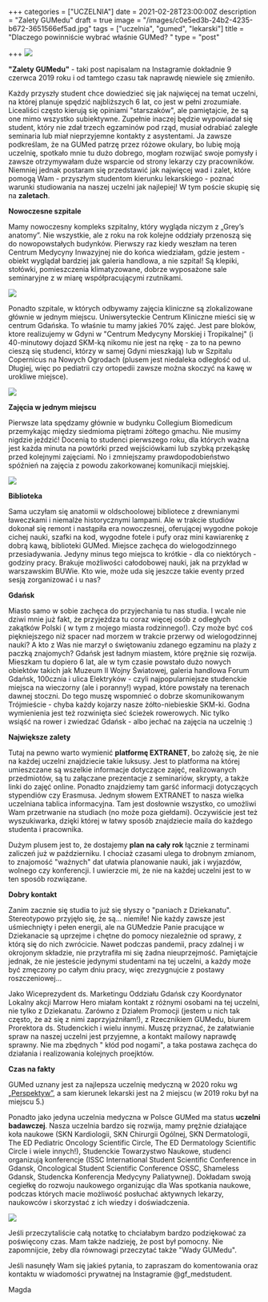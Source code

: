 +++
categories = ["UCZELNIA"]
date = 2021-02-28T23:00:00Z
description = "Zalety GUMedu"
draft = true
image = "/images/c0e5ed3b-24b2-4235-b672-3651566ef5ad.jpg"
tags = ["uczelnia", "gumed", "lekarski"]
title = "Dlaczego powinniście wybrać właśnie GUMed?  "
type = "post"

+++
![](/images/c0e5ed3b-24b2-4235-b672-3651566ef5ad.jpg)

**"Zalety GUMedu"** - taki post napisalam na Instagramie dokładnie 9 czerwca 2019 roku i od tamtego czasu tak naprawdę niewiele się zmieniło. 

Każdy przyszły student chce dowiedzieć się jak najwięcej na temat uczelni, na której planuje spędzić najbliższych 6 lat, co jest w pełni zrozumiałe. Licealiści często kierują się opiniami "starszaków", ale pamiętajcie, że są one mimo wszystko subiektywne. Zupełnie inaczej będzie wypowiadał się student, który nie zdał trzech egzaminów pod rząd, musiał odrabiać zaległe seminaria lub miał nieprzyjemne kontakty z asystentami. Ja zawsze podkreślam, że na GUMed patrzę przez różowe okulary, bo lubię moją uczelnię, spotkało mnie tu dużo dobrego, mogłam rozwijać swoje pomysły i zawsze otrzymywałam duże wsparcie od strony lekarzy czy pracowników. Niemniej jednak postaram się przedstawić jak najwięcej wad i zalet, które pomogą Wam - przyszłym studentom kierunku lekarskiego - poznać warunki studiowania na naszej uczelni jak najlepiej! W tym poście skupię się na **zaletach**.

**Nowoczesne szpitale**

Mamy nowoczesny kompleks szpitalny, który wygląda niczym z „Grey’s anatomy”. Nie wszystkie, ale z roku na rok kolejne oddziały przenoszą się do nowopowstałych budynków. Pierwszy raz kiedy weszłam na teren Centrum Medycyny Inwazyjnej nie do końca wiedziałam, gdzie jestem - obiekt wyglądał bardziej jak galeria handlowa, a nie szpital! Są klepiki, stołówki, pomieszczenia klimatyzowane, dobrze wyposażone sale seminaryjne z w miarę współpracującymi rzutnikami. 

![](/images/fullsizerender_1.jpg)

Ponadto szpitale, w których odbywamy zajęcia kliniczne są zlokalizowane głównie w jednym miejscu. Uniwersyteckie Centrum Kliniczne mieści się w centrum Gdańska. To właśnie tu mamy jakieś 70% zajęć. Jest pare bloków, ktore realizujemy w Gdyni w "Centrum Medycyny Morskiej i Tropikalnej" (i 40-minutowy dojazd SKM-ką nikomu nie jest na rękę - za to na pewno cieszą się studenci, którzy w samej Gdyni mieszkają) lub w Szpitalu Copernicus na Nowych Ogrodach (plusem jest niedaleka odległość od ul. Długiej, więc po pediatrii czy ortopedii zawsze można skoczyć na kawę w urokliwe miejsce).

![](/images/img_7466.jpg)

**Zajęcia w jednym miejscu**

Pierwsze lata spędzamy głównie w budynku Collegium Biomedicum przemykając między siedmioma piętrami żółtego gmachu. Nie musimy nigdzie jeździć! Docenią to studenci pierwszego roku, dla których ważna jest każda minuta na powtórki przed wejściówkami lub szybką przekąskę przed kolejnymi zajęciami. No i zmniejszamy prawdopodobieństwo spóźnień na zajęcia z powodu zakorkowanej komunikacji miejskiej.

![](/images/fullsizerender.jpg)

**Biblioteka**

Sama uczyłam się anatomii w oldschoolowej bibliotece z drewnianymi ławeczkami i niemalże historycznymi lampami. Ale w trakcie studiów dokonał się remont i nastąpiła era nowoczesnej, oferującej wygodne pokoje cichej nauki, szafki na kod, wygodne fotele i pufy oraz mini kawiarenkę z dobrą kawą, biblioteki GUMed. Miejsce zachęca do wielogodzinnego przesiadywania. Jedyny minus tego miejsca to krótkie - dla co niektórych - godziny pracy. Brakuje możliwości całodobowej nauki, jak na przykład w warszawskim BUWie. Kto wie, może uda się jeszcze takie eventy przed sesją zorganizować i u nas?

**Gdańsk**

Miasto samo w sobie zachęca do przyjechania tu nas studia. I wcale nie dziwi mnie już fakt, że przyjeżdza tu coraz więcej osób z odległych zakątków Polski ( w tym z mojego miasta rodzinnego!). Czy może być coś piękniejszego niż spacer  nad morzem w trakcie przerwy od wielogodzinnej nauki? A kto z Was nie marzył o świętowaniu zdanego egzaminu na plaży z paczką znajomych? Gdańsk jest ładnym miastem, które prężnie się rozwija. Mieszkam tu dopiero 6 lat, ale w tym czasie powstało dużo nowych obiektów takich jak Muzeum II Wojny Światowej, galeria handlowa Forum Gdańsk, 100cznia i ulica Elektryków - czyli najpopularniejsze studenckie miejsca na wieczorny (ale i poranny!) wypad, które powstały na terenach dawnej stoczni. Do tego muszę wspomnieć o dobrze skomunikowanym Trójmieście - chyba każdy kojarzy nasze żółto-niebieskie SKM-ki. Godna wymienienia jest też rozwinięta sieć ścieżek rowerowych. Nic tylko wsiąść na rower i zwiedzać Gdańsk - albo jechać na zajęcia na uczelnię :)

**Największe zalety**

Tutaj na pewno warto wymienić **platformę EXTRANET**, bo założę się, że nie na każdej uczelni znajdziecie takie luksusy. Jest to platforma na której umieszczane są wszelkie informacje dotyczące zajęć, realizowanych przedmiotów, są tu załączane prezentacje z seminariów, skrypty, a także linki do zajęć online. Ponadto znajdziemy tam garść informacji dotyczących stypendiów czy Erasmusa. Jednym słowem EXTRANET to nasza wielka uczelniana tablica informacyjna. Tam jest dosłownie wszystko, co umożliwi Wam przetrwanie na studiach (no może poza giełdami). Oczywiście jest też wyszukiwarka, dzięki której w łatwy sposób znajdziecie maila do każdego studenta i pracownika.

Dużym plusem jest to, że dostajemy **plan na cały rok** łącznie z terminami zaliczeń już w październiku. I chociaż czasami ulega to drobnym zmianom, to znajomość "ważnych" dat ułatwia planowanie nauki, jak i wyjazdów, wolnego czy konferencji. I uwierzcie mi, że nie na każdej uczelni jest to w ten sposób rozwiązane.

**Dobry kontakt**

Zanim zacznie się studia to już się słyszy o "paniach z Dziekanatu". Stereotypowo przyjęło się, że są... niemiłe! Nie każdy zawsze jest uśmiechnięty i pełen energii, ale na GUMedzie Panie pracujące w Dziekanacie są uprzejme i chętne do pomocy niezależnie od sprawy, z którą się do nich zwrócicie. Nawet podczas pandemii, pracy zdalnej i w okrojonym składzie, nie przytrafiła mi się żadna nieuprzejmość. Pamiętajcie jednak, że nie jesteście jedynymi studentami na tej uczelni, a każdy może być zmęczony po całym dniu pracy, więc zrezygnujcie z postawy roszczeniowej...

Jako Wiceprezydent ds. Marketingu Oddziału Gdańsk czy Koordynator Lokalny akcji Marrow Hero miałam kontakt z różnymi osobami na tej uczelni, nie tylko z Dziekanatu. Zarówno z Działem Promocji (jestem u nich tak często, że aż się z nimi zaprzyjaźniłam!), z Rzecznikiem GUMedu, biurem Prorektora ds. Studenckich i wielu innymi. Muszę przyznać, że załatwianie spraw na naszej uczelni jest przyjemne, a kontakt mailowy naprawdę sprawny. Nie ma zbędnych " kłód pod nogami", a taka postawa zachęca do działania i realizowania kolejnych proejktów.

**Czas na fakty**

GUMed uznany jest za najlepsza uczelnię medyczną w 2020 roku wg [„Perspektyw”](https://ranking.perspektywy.pl/2020/ranking/ranking-uczelni-akademickich/types/uczelnie-medyczne), a sam kierunek lekarski jest na 2 miejscu (w 2019 roku był na miejscu 5.)

Ponadto jako jedyna uczelnia medyczna w Polsce GUMed ma status **uczelni badawczej**. Nasza uczelnia bardzo się rozwija, mamy prężnie działające koła naukowe (SKN Kardiologii, SKN Chirurgii Ogólnej, SKN Dermatologii, The ED Pediatric Oncology Scientific Circle, The ED Dermatology Scientific Circle i wiele innych!), Studenckie Towarzystwo Naukowe, studenci organizują konferencje (ISSC International Student Scientific Conference in Gdansk, Oncological Student Scientific Conference OSSC, Shameless Gdansk, Studencka Konferencja Medycyny Paliatywnej). Dokładam swoją cegiełkę do rozwoju naukowego organizując dla Was spotkania naukowe, podczas których macie możliwość posłuchać aktywnych lekarzy, naukowców i skorzystać z ich wiedzy i doświadczenia.

![](/images/img_8293.jpg)

Jeśli przeczytaliście całą notatkę to chciałabym bardzo podziękować za poświęcony czas. Mam także nadzieję, że post był pomocny. Nie zapomnijcie, żeby dla równowagi przeczytać także "Wady GUMedu".

Jeśli nasunęły Wam się jakieś pytania, to zapraszam do komentowania oraz kontaktu w wiadomości prywatnej na Instagramie @gf_medstudent.

Magda